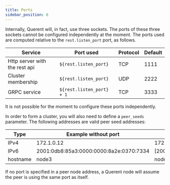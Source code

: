 ```yaml
---
title: Ports
sidebar_position: 6
---
```


Internally, Querent will, in fact, use three sockets. The ports of these three sockets
cannot be configured independently at the moment.
The ports used are computed relative to the `rest.listen_port` port, as follows.

| Service                       | Port used                 | Protocol |  Default  |
|-------------------------------|---------------------------|----------|-----------|
| Http server with the rest api | `${rest.listen_port}`     |   TCP    | 1111      |
| Cluster membership            | `${rest.listen_port}`     |   UDP    | 2222      |
| GRPC service                  | `${rest.listen_port} + 1` |   TCP    | 3333      |

It is not possible for the moment to configure these ports independently.

In order to form a cluster, you will also need to define a `peer_seeds` parameter.
The following addresses are valid peer seed addresses:

| Type | Example without port | Example with port         |
|--------------|--------------|---------------------------|
| IPv4         | 172.1.0.12   | 172.1.0.12:7180           |
| IPv6         | 2001:0db8:85a3:0000:0000:8a2e:0370:7334  | [2001:0db8:85a3:0000:0000:8a2e:0370:7334:7180]:1111 |
| hostname     | node3        | node3:7180                |

If no port is specified in a peer node address, a Querent node will assume the peer is using the same port as itself.
